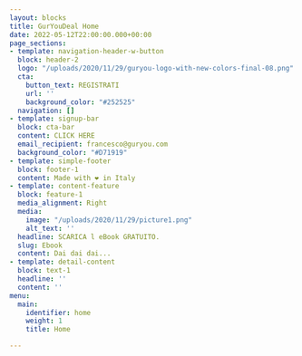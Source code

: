 ```yaml
---
layout: blocks
title: GurYouDeal Home
date: 2022-05-12T22:00:00.000+00:00
page_sections:
- template: navigation-header-w-button
  block: header-2
  logo: "/uploads/2020/11/29/guryou-logo-with-new-colors-final-08.png"
  cta:
    button_text: REGISTRATI
    url: ''
    background_color: "#252525"
  navigation: []
- template: signup-bar
  block: cta-bar
  content: CLICK HERE
  email_recipient: francesco@guryou.com
  background_color: "#D71919"
- template: simple-footer
  block: footer-1
  content: Made with ❤︎ in Italy
- template: content-feature
  block: feature-1
  media_alignment: Right
  media:
    image: "/uploads/2020/11/29/picture1.png"
    alt_text: ''
  headline: SCARICA l eBook GRATUITO.
  slug: Ebook
  content: Dai dai dai...
- template: detail-content
  block: text-1
  headline: ''
  content: ''
menu:
  main:
    identifier: home
    weight: 1
    title: Home

---
```


